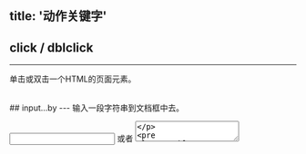 title: '动作关键字'
---

## click / dblclick
---
单击或双击一个HTML的页面元素。

<br>
## input...by
---
输入一段字符串到文档框中去。 

<input type="text" /> 或者 <textarea>

<pre class='sublemon'>
// eg: id="link" class="case" 
input 'div#link.case' by "hello world.";
</pre>

<br>
## move 
---
对HTML页面元素触发鼠标移动/移出的动作。

<br>
## hold
---
鼠标持续点住一个元素。

<br>
## drop
---
鼠标释放一个元素。

<br>
## scroll
---
滚动页面，保持选中元素位于屏幕中部

<br>
## jumpto / back / forward / refresh
---
`jumpto` 跳转到一个URL链接；`forward` 去到下一个网页；`back` 回到上一个网页。
<pre class='sublemon'>
	jumpto "https://www.baidu.com/";  
    //跳转到百度
	wait 2333;
	click "#kw";  
    //点击搜索框
	input "#kw" by "deepin";  
    //搜索栏中输入“deepin”
	click "#1 > h3:nth-child(1) > a:nth-child(1)";  
    //进入“深度”主页
	wait 2000;
	back;  
    //回到搜索页
	wait 2000;
	forward;  
    //前进到“深度”主页
	refresh;
	//刷新当前“深度”主页
</pre>

<br>
## wait
---

等待一定的时间（以毫秒为单位）。
<pre class='sublemon'>
//编辑器会等待3000毫秒再执行下一个动作
wait 3000;
</pre>

<br>
## assert
---

断言一个表达式为真（在一定的时间内）
<pre class='sublemon'>//断言存在一个id为'test'的输入框
assert <#"textarea#test"/>;

//断言id名为‘test’的输入框会在两秒钟内出现
assert <#"textarea#test"/> in 2000;
</pre>

<br>
## upload
---